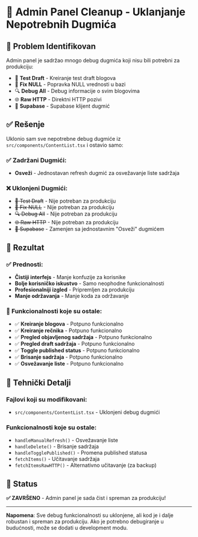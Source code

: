 # 🧹 Admin Panel Cleanup - Uklanjanje Nepotrebnih Dugmića

## 🚨 Problem Identifikovan

Admin panel je sadržao mnogo debug dugmića koji nisu bili potrebni za produkciju:

- 🧪 **Test Draft** - Kreiranje test draft blogova
- 🔧 **Fix NULL** - Popravka NULL vrednosti u bazi
- 🔍 **Debug All** - Debug informacije o svim blogovima
- 🌐 **Raw HTTP** - Direktni HTTP pozivi
- 🔄 **Supabase** - Supabase klijent dugmić

## ✅ Rešenje

Uklonio sam sve nepotrebne debug dugmiće iz `src/components/ContentList.tsx` i ostavio samo:

### ✅ Zadržani Dugmići:
- **Osveži** - Jednostavan refresh dugmić za osvežavanje liste sadržaja

### ❌ Uklonjeni Dugmići:
- ~~🧪 Test Draft~~ - Nije potreban za produkciju
- ~~🔧 Fix NULL~~ - Nije potreban za produkciju  
- ~~🔍 Debug All~~ - Nije potreban za produkciju
- ~~🌐 Raw HTTP~~ - Nije potreban za produkciju
- ~~🔄 Supabase~~ - Zamenjen sa jednostavnim "Osveži" dugmićem

## 🎯 Rezultat

### ✅ Prednosti:
- **Čistiji interfejs** - Manje konfuzije za korisnike
- **Bolje korisničko iskustvo** - Samo neophodne funkcionalnosti
- **Profesionalniji izgled** - Pripremljen za produkciju
- **Manje održavanja** - Manje koda za održavanje

### 🔧 Funkcionalnosti koje su ostale:
- ✅ **Kreiranje blogova** - Potpuno funkcionalno
- ✅ **Kreiranje rečnika** - Potpuno funkcionalno
- ✅ **Pregled objavljenog sadržaja** - Potpuno funkcionalno
- ✅ **Pregled draft sadržaja** - Potpuno funkcionalno
- ✅ **Toggle published status** - Potpuno funkcionalno
- ✅ **Brisanje sadržaja** - Potpuno funkcionalno
- ✅ **Osvežavanje liste** - Potpuno funkcionalno

## 📝 Tehnički Detalji

### Fajlovi koji su modifikovani:
- `src/components/ContentList.tsx` - Uklonjeni debug dugmići

### Funkcionalnosti koje su ostale:
- `handleManualRefresh()` - Osvežavanje liste
- `handleDelete()` - Brisanje sadržaja
- `handleTogglePublished()` - Promena published statusa
- `fetchItems()` - Učitavanje sadržaja
- `fetchItemsRawHTTP()` - Alternativno učitavanje (za backup)

## 🚀 Status

**✅ ZAVRŠENO** - Admin panel je sada čist i spreman za produkciju!

---

**Napomena**: Sve debug funkcionalnosti su uklonjene, ali kod je i dalje robustan i spreman za produkciju. Ako je potrebno debugiranje u budućnosti, može se dodati u development modu. 